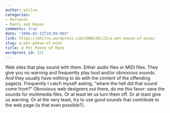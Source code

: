 ```yaml
---
author: philrw
categories:
- Personal
- Rants and Raves
comments: true
date: "2006-02-22T18:09:00Z"
link: https://philrw.wordpress.com/2006/02/22/a-pet-peeve-of-mine/
slug: a-pet-peeve-of-mine
title: A Pet Peeve of Mine
wordpress_id: 321
---
```


Web sites that play sound with them. Either audio files or MIDI files. They give you no warning and frequently play loud and/or obnoxious sounds. And they usually have nothing to do with the content of the offending page(s). Frequently I catch myself asking, “where the hell did that sound come from?” Obnoxious web designers out there, do me this favor: save the sounds for multimedia files. Or at least let us turn them off. Or at least give us warning. Or at the very least, try to use good sounds that contribute to the web page (is that even possible?).